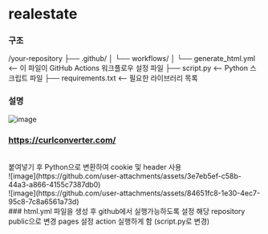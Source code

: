 # realestate
### 구조
/your-repository
  ├── .github/
  │   └── workflows/
  │       └── generate_html.yml   <-- 이 파일이 GitHub Actions 워크플로우 설정 파일
  ├── script.py                    <-- Python 스크립트 파일
  ├── requirements.txt             <-- 필요한 라이브러리 목록

### 설명
![image](https://github.com/user-attachments/assets/e0513efe-1c6c-405f-9cf2-693f4f94a7c9)
<br>
### https://curlconverter.com/
<br>
붙여넣기 후 Python으로 변환하여 cookie 및 header 사용
<br>
![image](https://github.com/user-attachments/assets/3e7eb5ef-c58b-44a3-a866-4155c7387db0)
<br>
![image](https://github.com/user-attachments/assets/84651fc8-1e30-4ec7-95c8-7c8a6561a73d)
<br>
### html.yml 파일을 생성 후 github에서 실행가능하도록 설정
해당 repository public으로 변경
pages 설정
action 실행하게 함 (script.py로 변경)

